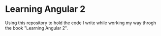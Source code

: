 Learning Angular 2
==================

Using this repository to hold the code I write while working my way throgh the book "Learning Angular 2".
